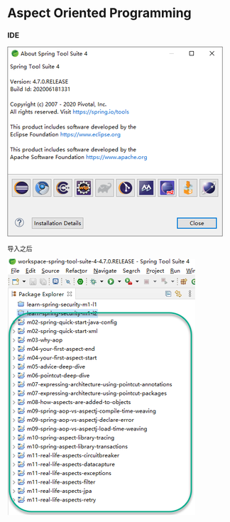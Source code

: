 # Aspect Oriented Programming

### IDE

![image-20200702175145838](/img/image-20200702175145838.png)

导入之后

![image-20200702175313193](/img/image-20200702175313193.png)